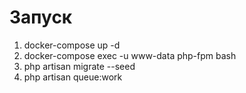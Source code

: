 # Запуск
1. docker-compose up -d
2. docker-compose exec -u www-data php-fpm bash
3. php artisan migrate --seed
4. php artisan queue:work

